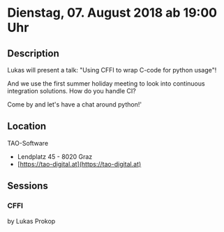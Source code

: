 # Dienstag, 07. August 2018 ab 19:00 Uhr

## Description

Lukas will present a talk: "Using CFFI to wrap C-code for python usage"!

And we use the first summer holiday meeting to look into continuous integration solutions.
How do you handle CI?

Come by and let's have a chat around python!'

## Location

TAO-Software

- Lendplatz 45 - 8020 Graz
- [https://tao-digital.at](https://tao-digital.at)

## Sessions

### CFFI

by Lukas Prokop
